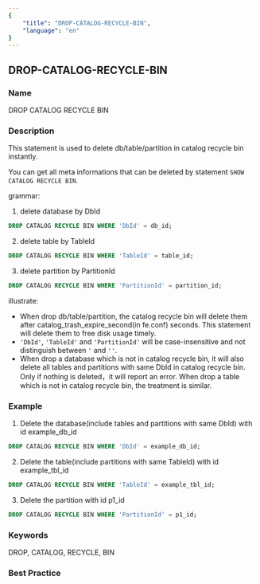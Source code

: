 ```yaml
---
{
    "title": "DROP-CATALOG-RECYCLE-BIN",
    "language": "en"
}
---
```


<!--
Licensed to the Apache Software Foundation (ASF) under one
or more contributor license agreements.  See the NOTICE file
distributed with this work for additional information
regarding copyright ownership.  The ASF licenses this file
to you under the Apache License, Version 2.0 (the
"License"); you may not use this file except in compliance
with the License.  You may obtain a copy of the License at

  http://www.apache.org/licenses/LICENSE-2.0

Unless required by applicable law or agreed to in writing,
software distributed under the License is distributed on an
"AS IS" BASIS, WITHOUT WARRANTIES OR CONDITIONS OF ANY
KIND, either express or implied.  See the License for the
specific language governing permissions and limitations
under the License.
-->

## DROP-CATALOG-RECYCLE-BIN

### Name

DROP CATALOG RECYCLE BIN

### Description

This statement is used to delete db/table/partition in catalog recycle bin instantly.

You can get all meta informations that can be deleted by statement `SHOW CATALOG RECYCLE BIN`.

grammar:

1. delete database by DbId

  ```sql
  DROP CATALOG RECYCLE BIN WHERE 'DbId' = db_id;
  ```

2. delete table by TableId

  ```sql
  DROP CATALOG RECYCLE BIN WHERE 'TableId' = table_id;
  ```

 3. delete partition by PartitionId

  ```sql
  DROP CATALOG RECYCLE BIN WHERE 'PartitionId' = partition_id;
  ```

illustrate:

- When drop db/table/partition, the catalog recycle bin will delete them after catalog_trash_expire_second(in fe.conf) seconds. This statement will delete them to free disk usage timely.
- `'DbId'`, `'TableId'` and `'PartitionId'` will be case-insensitive and not distinguish between `'` and `''`.
- When drop a database which is not in catalog recycle bin, it will also delete all tables and partitions with same DbId in catalog recycle bin. Only if nothing is deleted，it will report an error. When drop a table which is not in catalog recycle bin, the treatment is similar.

### Example

1. Delete the database(include tables and partitions with same DbId) with id example_db_id

  ```sql
  DROP CATALOG RECYCLE BIN WHERE 'DbId' = example_db_id;
  ```

2. Delete the table(include partitions with same TableId) with id example_tbl_id

  ```sql
  DROP CATALOG RECYCLE BIN WHERE 'TableId' = example_tbl_id;
  ```

3. Delete the partition with id p1_id

  ```sql
  DROP CATALOG RECYCLE BIN WHERE 'PartitionId' = p1_id;
  ```

### Keywords

DROP, CATALOG, RECYCLE, BIN

### Best Practice

